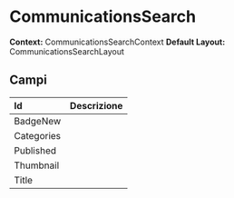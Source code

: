 # CommunicationsSearch

**Context:** CommunicationsSearchContext
**Default Layout:** CommunicationsSearchLayout



## Campi

| Id | Descrizione | 
| :--- | :--- | 
| BadgeNew |  | 
| Categories |  | 
| Published |  | 
| Thumbnail |  | 
| Title |  | 

